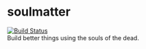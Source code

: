 # soulmatter  
[![Build Status](https://travis-ci.org/devsavage/soulmatter.svg?branch=master)](https://travis-ci.org/devsavage/soulmatter)  
Build better things using the souls of the dead.
